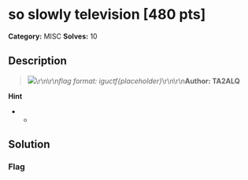# so slowly television [480 pts]

**Category:** MISC
**Solves:** 10

## Description
>![](https://igusiber.com.tr/files/81a2eb03a65ca45d4aecb5c6e30e57d8/istockphoto-1393393847-612x612.jpg)\r\n\r\n*flag format: iguctf{placeholder}*\r\n\r\n**Author: TA2ALQ**

**Hint**
* -

## Solution

### Flag

